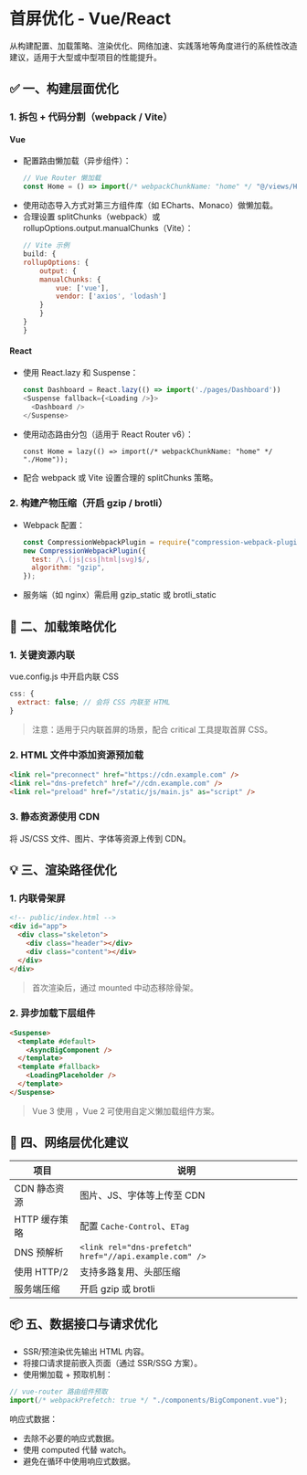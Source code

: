 # 首屏优化 - Vue/React

从构建配置、加载策略、渲染优化、网络加速、实践落地等角度进行的系统性改造建议，适用于大型或中型项目的性能提升。

## ✅ 一、构建层面优化

### 1. 拆包 + 代码分割（webpack / Vite）

#### Vue

- 配置路由懒加载（异步组件）：
  ```js
  // Vue Router 懒加载
  const Home = () => import(/* webpackChunkName: "home" */ "@/views/Home.vue");
  ```
- 使用动态导入方式对第三方组件库（如 ECharts、Monaco）做懒加载。
- 合理设置 splitChunks（webpack）或 rollupOptions.output.manualChunks（Vite）：
  ```js
  // Vite 示例
  build: {
  rollupOptions: {
      output: {
      manualChunks: {
          vue: ['vue'],
          vendor: ['axios', 'lodash']
      }
      }
  }
  }
  ```

#### React

- 使用 React.lazy 和 Suspense：
  ```js
  const Dashboard = React.lazy(() => import('./pages/Dashboard'))
  <Suspense fallback={<Loading />}>
    <Dashboard />
  </Suspense>
  ```
- 使用动态路由分包（适用于 React Router v6）：
  ```tsx
  const Home = lazy(() => import(/* webpackChunkName: "home" */ "./Home"));
  ```
- 配合 webpack 或 Vite 设置合理的 splitChunks 策略。

### 2. 构建产物压缩（开启 gzip / brotli）

- Webpack 配置：
  ```js
  const CompressionWebpackPlugin = require("compression-webpack-plugin");
  new CompressionWebpackPlugin({
    test: /\.(js|css|html|svg)$/,
    algorithm: "gzip",
  });
  ```
- 服务端（如 nginx）需启用 gzip_static 或 brotli_static

## 🚀 二、加载策略优化

### 1. 关键资源内联

vue.config.js 中开启内联 CSS

```js
css: {
  extract: false; // 会将 CSS 内联至 HTML
}
```

> 注意：适用于只内联首屏的场景，配合 critical 工具提取首屏 CSS。

### 2. HTML 文件中添加资源预加载

```html
<link rel="preconnect" href="https://cdn.example.com" />
<link rel="dns-prefetch" href="//cdn.example.com" />
<link rel="preload" href="/static/js/main.js" as="script" />
```

### 3. 静态资源使用 CDN

将 JS/CSS 文件、图片、字体等资源上传到 CDN。

## 💡 三、渲染路径优化

### 1. 内联骨架屏

```html
<!-- public/index.html -->
<div id="app">
  <div class="skeleton">
    <div class="header"></div>
    <div class="content"></div>
  </div>
</div>
```

> 首次渲染后，通过 mounted 中动态移除骨架。

### 2. 异步加载下层组件

```html
<Suspense>
  <template #default>
    <AsyncBigComponent />
  </template>
  <template #fallback>
    <LoadingPlaceholder />
  </template>
</Suspense>
```

> Vue 3 使用 <Suspense>，Vue 2 可使用自定义懒加载组件方案。

## 📶 四、网络层优化建议

| 项目          | 说明                                                   |
| ------------- | ------------------------------------------------------ |
| CDN 静态资源  | 图片、JS、字体等上传至 CDN                             |
| HTTP 缓存策略 | 配置 `Cache-Control`、`ETag`                           |
| DNS 预解析    | `<link rel="dns-prefetch" href="//api.example.com" />` |
| 使用 HTTP/2   | 支持多路复用、头部压缩                                 |
| 服务端压缩    | 开启 gzip 或 brotli                                    |

## 📦 五、数据接口与请求优化

- SSR/预渲染优先输出 HTML 内容。
- 将接口请求提前嵌入页面（通过 SSR/SSG 方案）。
- 使用懒加载 + 预取机制：

```js
// vue-router 路由组件预取
import(/* webpackPrefetch: true */ "./components/BigComponent.vue");
```

响应式数据：

- 去除不必要的响应式数据。
- 使用 computed 代替 watch。
- 避免在循环中使用响应式数据。
